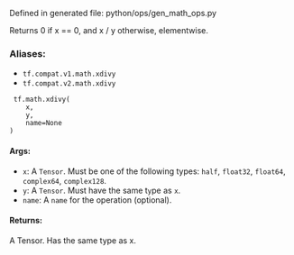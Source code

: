 
Defined in generated file: python/ops/gen_math_ops.py

Returns 0 if x == 0, and x / y otherwise, elementwise.
### Aliases:
- `tf.compat.v1.math.xdivy`
- `tf.compat.v2.math.xdivy`

```
 tf.math.xdivy(
    x,
    y,
    name=None
)
```
#### Args:
- `x`: A `Tensor`. Must be one of the following types: `half`, `float32`, `float64`, `complex64`, `complex128`.
- `y`: A `Tensor`. Must have the same t`y`pe as `x`.
- `name`: A `name` for the operation (optional).
#### Returns:

A Tensor. Has the same type as x.
